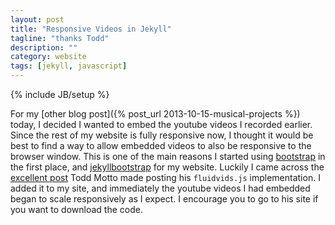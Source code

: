 ```yaml
---
layout: post
title: "Responsive Videos in Jekyll"
tagline: "thanks Todd"
description: ""
category: website
tags: [jekyll, javascript]
---
```

{% include JB/setup %}

For my [other blog post]({% post_url 2013-10-15-musical-projects %})
today, I decided I wanted to embed the youtube videos I recorded
earlier.
Since the rest of my website is fully responsive now, I thought it
would be best to find a way to allow embedded videos to also be
responsive to the browser window.
This is one of the main reasons I started using
[bootstrap](http://getbootstrap.com/) in the first place, and
[jekyllbootstrap](http://jekyllbootstrap.com/) for my website.
Luckily I came across the [excellent
post](http://toddmotto.com/fluid-and-responsive-youtube-and-vimeo-videos-with-fluidvids-js/)
Todd Motto made posting his `fluidvids.js` implementation.
I added it to my site, and immediately the youtube videos I had
embedded began to scale responsively as I expect.
I encourage you to go to his site if you want to download the code.


